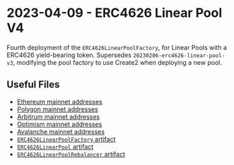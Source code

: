 # 2023-04-09 - ERC4626 Linear Pool V4

Fourth deployment of the `ERC4626LinearPoolFactory`, for Linear Pools with a ERC4626 yield-bearing token.
Supersedes `20230206-erc4626-linear-pool-v3`, modifying the pool factory to use Create2 when deploying a new pool.

## Useful Files

- [Ethereum mainnet addresses](./output/mainnet.json)
- [Polygon mainnet addresses](./output/polygon.json)
- [Arbitrum mainnet addresses](./output/arbitrum.json)
- [Optimism mainnet addresses](./output/optimism.json)
- [Avalanche mainnet addresses](./output/avalanche.json)
- [`ERC4626LinearPoolFactory` artifact](./artifact/ERC4626LinearPoolFactory.json)
- [`ERC4626LinearPool` artifact](./artifact/ERC4626LinearPool.json)
- [`ERC4626LinearPoolRebalancer` artifact](./artifact/ERC4626LinearPoolRebalancer.json)
